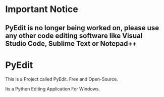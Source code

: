 # Important Notice
## PyEdit is no longer being worked on, please use any other code editing software like Visual Studio Code, Sublime Text or Notepad++

# PyEdit
<p>This is a Project called PyEdit. Free and Open-Source.</p>
<p>Its a Python Editing Application For Windows.</p>

